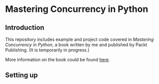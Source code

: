 # Mastering Concurrency in Python

## Introduction
This repository includes example and project code covered in _Mastering Concurrency
in Python_, a book written by me and published by Packt Publishing. (It is temporarily
in progress.)

More information on the book could be found [here]().


## Setting up
